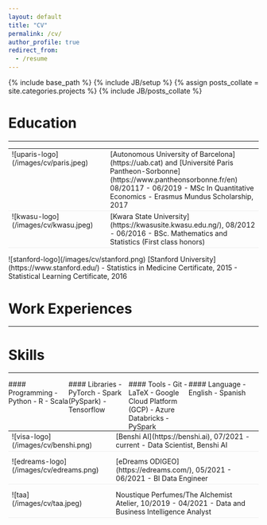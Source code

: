 ```yaml
---
layout: default
title: "CV"
permalink: /cv/
author_profile: true
redirect_from:
  - /resume
---
```


<!--{% include base_path %}-->
{% include base_path %}
{% include JB/setup %}
{% assign posts_collate = site.categories.projects %}
{% include JB/posts_collate %}

<!-- CV in [PDF](/archive/Catherine_Gitau_cv.pdf) version -->


<!-- --- -->

# Education
---
<table style="width:100%">
<col width="9%">
<col width="20">
<col >

<tr style="border-bottom:1pt solid #eee">
<td markdown="1">
![uparis-logo](/images/cv/paris.jpeg)
</td>
<td></td>
<td markdown="1">
[Autonomous University of Barcelona](https://uab.cat) and [Université Paris Pantheon-Sorbonne](https://www.pantheonsorbonne.fr/en) 08/20117 - 06/2019
- MSc In Quantitative Economics
- Erasmus Mundus Scholarship, 2017
</td> 
</tr>


<tr style="border-bottom:1pt solid #eee">
<td markdown="1">
![kwasu-logo](/images/cv/kwasu.jpeg)
</td>
<td></td>
<td markdown="1">
[Kwara State University](https://kwasusite.kwasu.edu.ng/), 08/2012 - 06/2016 
- BSc. Mathematics and Statistics (First class honors)
</td> 
</tr>
</table>



<tr height="10"/>
<tr style="border-bottom:1pt solid #eee">
<td markdown="1">
![stanford-logo](/images/cv/stanford.png)
</td>
<td></td>
<td markdown="1">
[Stanford University](https://www.stanford.edu/)
- Statistics in Medicine Certificate, 2015
- Statistical Learning Certificate, 2016
</td> 
</tr>


<!-- --- -->

# Work Experiences

---

<table style="width:100%">
<col width="17%">
<col width="20">
<col >
<tr style="border-bottom:1pt solid #eee">
<td markdown="1">
![visa-logo](/images/cv/benshi.png)
</td>
<td></td>
<td markdown="1">
[Benshi AI](https://benshi.ai), 07/2021 - current
- Data Scientist, Benshi AI
</td> 
</tr>

<tr height="10"/>
<tr style="border-bottom:1pt solid #eee">
<td markdown="1">
![edreams-logo](/images/cv/edreams.png)
</td>
<td></td>
<td markdown="1">
[eDreams ODIGEO](https://edreams.com/), 05/2021 - 06/2021
- BI Data Engineer
</td> 
</tr>

<tr height="10"/>
<tr style="border-bottom:1pt solid #eee">
<td markdown="1">
![taa](/images/cv/taa.jpeg)
</td>
<td></td>
<td markdown="1">
Noustique Perfumes/The Alchemist Atelier, 10/2019 - 04/2021
- Data and Business Intelligence Analyst
</td> 
</tr>





<!-- ---- -->
# Skills

---

<div class="container">

<div class="leftpane1" markdown="1">
#### Programming
- Python
- R
- Scala
</div>
  
<div class="leftpane1" markdown="1">
#### Libraries
- PyTorch
- Spark (PySpark)
- Tensorflow
</div>
  
<div class="leftpane1" markdown="1">
#### Tools
- Git 
- LaTeX
- Google Cloud Platform (GCP)
- Azure Databricks
- PySpark
</div>

<div class="leftpane1" markdown="1">
#### Language
- English
- Spanish
</div>

</div>




<style type="text/css">
td {
    border: 0.5px;
    vertical-align: top;
    text-align: left;
}

.container {
  width: 100%;
  height: 100%;
}

.leftpane1 {
    width: 24%;
    height: 100%;
    float: left;
    border-collapse: collapse;
}

.leftpane2 {
    width: 8%;
    height: 100%;
    margin: 8px;
  	float: left;
    border-collapse: collapse;
}

.leftpane3 {
    width: 86%;
    height: 100%;
  	float: left;
    border-collapse: collapse;
}

.leftpane4 {
    width: 15%;
    height: 100%;
    margin: 8px;
  	float: left;
    border-collapse: collapse;
}

.leftpane5 {
    width: 80%;
    height: 100%;
  	float: left;
    border-collapse: collapse;
}

.rightpane {
  width: 33%;
  height: 100%;
  float: right;
  background-color: yellow;
  border-collapse: collapse;
}
</style>



<!--Publications
======
  <ul>{% for post in site.publications %}
    {% include archive-single-cv.html %}
  {% endfor %}</ul>-->
  
 
